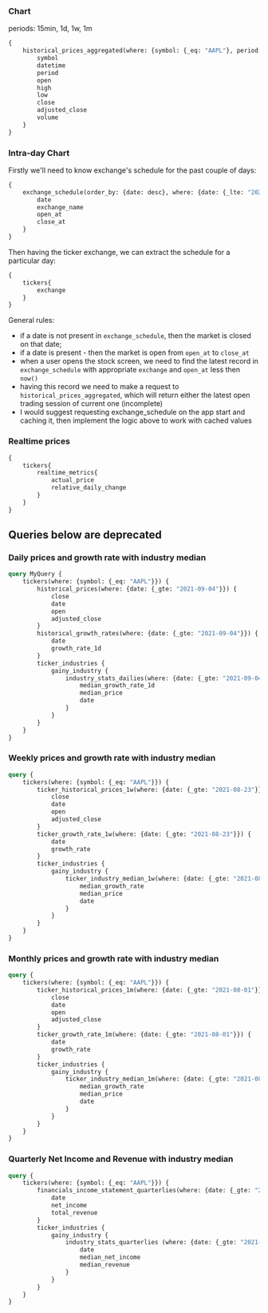 ### Chart

periods: 15min, 1d, 1w, 1m

```GraphQL
{
    historical_prices_aggregated(where: {symbol: {_eq: "AAPL"}, period: {_eq: "15min"}, datetime:{_gt: "2021-12-06 07:00:00+0000"}}, order_by: {time: asc}) {
        symbol
        datetime
        period
        open
        high
        low
        close
        adjusted_close
        volume
    }
}
```

### Intra-day Chart

Firstly we'll need to know exchange's schedule for the past couple of days:
```GraphQL
{
    exchange_schedule(order_by: {date: desc}, where: {date: {_lte: "2022-01-11", _gte: "2022-01-04"}}) {
        date
        exchange_name
        open_at
        close_at
    }
}
```

Then having the ticker exchange, we can extract the schedule for a particular day:
```GraphQL
{
    tickers{
        exchange
    }
}
```

General rules:
- if a date is not present in `exchange_schedule`, then the market is closed on that date;
- if a date is present - then the market is open from `open_at` to `close_at`
- when a user opens the stock screen, we need to find the latest record in `exchange_schedule` with appropriate `exchange` and `open_at` less then `now()`
- having this record we need to make a request to `historical_prices_aggregated`, which will return either the latest open trading session of current one (incomplete)
- I would suggest requesting exchange_schedule on the app start and caching it, then implement the logic above to work with cached values

### Realtime prices

```graphql
{
    tickers{
        realtime_metrics{
            actual_price
            relative_daily_change
        }
    }
}
```

## Queries below are deprecated
### Daily prices and growth rate with industry median

```graphql
query MyQuery {
    tickers(where: {symbol: {_eq: "AAPL"}}) {
        historical_prices(where: {date: {_gte: "2021-09-04"}}) {
            close
            date
            open
            adjusted_close
        }
        historical_growth_rates(where: {date: {_gte: "2021-09-04"}}) {
            date
            growth_rate_1d
        }
        ticker_industries {
            gainy_industry {
                industry_stats_dailies(where: {date: {_gte: "2021-09-04"}}) {
                    median_growth_rate_1d
                    median_price
                    date
                }
            }
        }
    }
}
```

### Weekly prices and growth rate with industry median

```graphql
query {
    tickers(where: {symbol: {_eq: "AAPL"}}) {
        ticker_historical_prices_1w(where: {date: {_gte: "2021-08-23"}}) {
            close
            date
            open
            adjusted_close
        }
        ticker_growth_rate_1w(where: {date: {_gte: "2021-08-23"}}) {
            date
            growth_rate
        }
        ticker_industries {
            gainy_industry {
                ticker_industry_median_1w(where: {date: {_gte: "2021-08-23"}}) {
                    median_growth_rate
                    median_price
                    date
                }
            }
        }
    }
}
```

### Monthly prices and growth rate with industry median

```graphql
query {
    tickers(where: {symbol: {_eq: "AAPL"}}) {
        ticker_historical_prices_1m(where: {date: {_gte: "2021-08-01"}}) {
            close
            date
            open
            adjusted_close
        }
        ticker_growth_rate_1m(where: {date: {_gte: "2021-08-01"}}) {
            date
            growth_rate
        }
        ticker_industries {
            gainy_industry {
                ticker_industry_median_1m(where: {date: {_gte: "2021-08-01"}}) {
                    median_growth_rate
                    median_price
                    date
                }
            }
        }
    }
}
```

### Quarterly Net Income and Revenue with industry median

```graphql
query {
    tickers(where: {symbol: {_eq: "AAPL"}}) {
        financials_income_statement_quarterlies(where: {date: {_gte: "2021-01-01"}}) {
            date
            net_income
            total_revenue
        }
        ticker_industries {
            gainy_industry {
                industry_stats_quarterlies (where: {date: {_gte: "2021-01-01"}}) {
                    date
                    median_net_income
                    median_revenue
                }
            }
        }
    }
}
```

